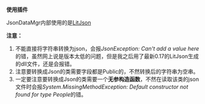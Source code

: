 **使用插件**

JsonDataMgr内部使用的是[LitJson](https://github.com/LitJSON/litjson)

**注意：**

1. 不能直接将字符串转换为json，会报*JsonException: Can't add a value here*的错，虽然网上说是版本太低的问题，但是我之后用了最新0.17的LitJson生成的dll文件，还是会报错。
2. 注意要转换成Json的类需要字段都是Public的，不然转换后的字符串为空串。
3. 一定要注意要转换成Json的类需要一个**无参构造函数**，不然在读取该类的json文件时会报*System.MissingMethodException: Default constructor not found for type People*的错。
